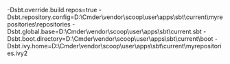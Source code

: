 -Dsbt.override.build.repos=true
-Dsbt.repository.config=D:\Cmder\vendor\scoop\user\apps\sbt\current\myrepositories\repositories
-Dsbt.global.base=D:\Cmder\vendor\scoop\user\apps\sbt\current\.sbt
-Dsbt.boot.directory=D:\Cmder\vendor\scoop\user\apps\sbt\current\boot
-Dsbt.ivy.home=D:\Cmder\vendor\scoop\user\apps\sbt\current\myrepositories\.ivy2

